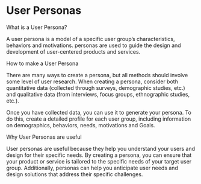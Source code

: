 # User Personas



What is a User Persona?

A user persona is a model of a specific user group’s characteristics, behaviors and motivations. personas are used to guide the design and development of user-centered products and services.

How to make a User Persona

There are many ways to create a persona, but all methods should involve some level of user research. When creating a persona, consider both quantitative data (collected through surveys, demographic studies, etc.) and qualitative data (from interviews, focus groups, ethnographic studies, etc.).

Once you have collected data, you can use it to generate your persona. To do this, create a detailed profile for each user group, including information on demographics, behaviors, needs, motivations and Goals.

Why User Personas are useful

User personas are useful because they help you understand your users and design for their specific needs. By creating a persona, you can ensure that your product or service is tailored to the specific needs of your target user group. Additionally, personas can help you anticipate user needs and design solutions that address their specific challenges.